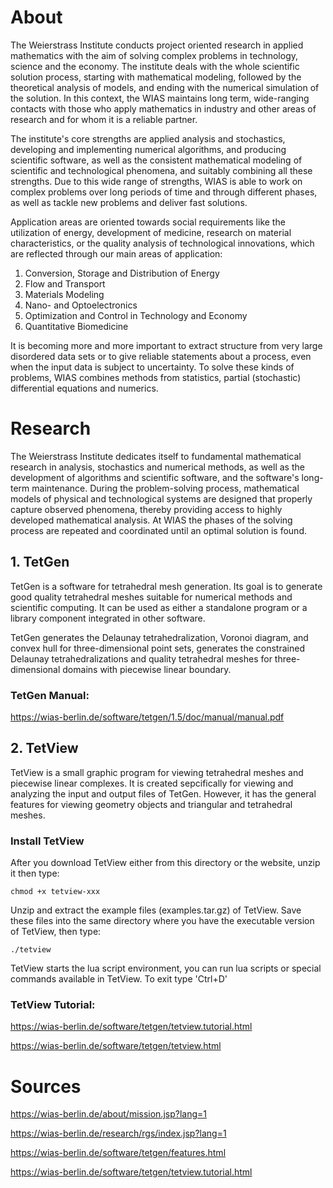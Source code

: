 # About
The Weierstrass Institute conducts project oriented research in applied mathematics with the aim of solving complex problems in technology, science and the economy. The institute deals with the whole scientific solution process, starting with mathematical modeling, followed by the theoretical analysis of models, and ending with the numerical simulation of the solution. In this context, the WIAS maintains long term, wide-ranging contacts with those who apply mathematics in industry and other areas of research and for whom it is a reliable partner.

The institute's core strengths are applied analysis and stochastics, developing and implementing numerical algorithms, and producing scientific software, as well as the consistent mathematical modeling of scientific and technological phenomena, and suitably combining all these strengths. Due to this wide range of strengths, WIAS is able to work on complex problems over long periods of time and through different phases, as well as tackle new problems and deliver fast solutions.

Application areas are oriented towards social requirements like the utilization of energy, development of medicine, research on material characteristics, or the quality analysis of technological innovations, which are reflected through our main areas of application: 
1. Conversion, Storage and Distribution of Energy
2. Flow and Transport 
3. Materials Modeling
4. Nano- and Optoelectronics
5. Optimization and Control in Technology and Economy
6. Quantitative Biomedicine

It is becoming more and more important to extract structure from very large disordered data sets or to give reliable statements about a process, even when the input data is subject to uncertainty. To solve these kinds of problems, WIAS combines methods from statistics, partial (stochastic) differential equations and numerics.

# Research
The Weierstrass Institute dedicates itself to fundamental mathematical research in analysis, stochastics and numerical methods, as well as the development of algorithms and scientific software, and the software's long-term maintenance. During the problem-solving process, mathematical models of physical and technological systems are designed that properly capture observed phenomena, thereby providing access to highly developed mathematical analysis. At WIAS the phases of the solving process are repeated and coordinated until an optimal solution is found.

## 1. TetGen
TetGen is a software for tetrahedral mesh generation. Its goal is to generate good quality tetrahedral meshes suitable for numerical methods and scientific computing. It can be used as either a standalone program or a library component integrated in other software.

TetGen generates the Delaunay tetrahedralization, Voronoi diagram, and convex hull for three-dimensional point sets, generates the constrained Delaunay tetrahedralizations and quality tetrahedral meshes for three-dimensional domains with piecewise linear boundary.

### TetGen Manual:

https://wias-berlin.de/software/tetgen/1.5/doc/manual/manual.pdf


## 2. TetView
TetView is a small graphic program for viewing tetrahedral meshes and piecewise linear complexes. It is created sepcifically for viewing and analyzing the input and output files of TetGen. However, it has the general features for viewing geometry objects and triangular and tetrahedral meshes.

### Install TetView
After you download TetView either from this directory or the website, unzip it then type:
```
chmod +x tetview-xxx
```
Unzip and extract the example files (examples.tar.gz) of TetView. Save these files into the same directory where you have the executable version of TetView, then type:
```
./tetview
```
TetView starts the lua script environment, you can run lua scripts or special commands available in TetView. To exit type 'Ctrl+D'

### TetView Tutorial:

https://wias-berlin.de/software/tetgen/tetview.tutorial.html

https://wias-berlin.de/software/tetgen/tetview.html

# Sources
https://wias-berlin.de/about/mission.jsp?lang=1

https://wias-berlin.de/research/rgs/index.jsp?lang=1

https://wias-berlin.de/software/tetgen/features.html

https://wias-berlin.de/software/tetgen/tetview.tutorial.html
